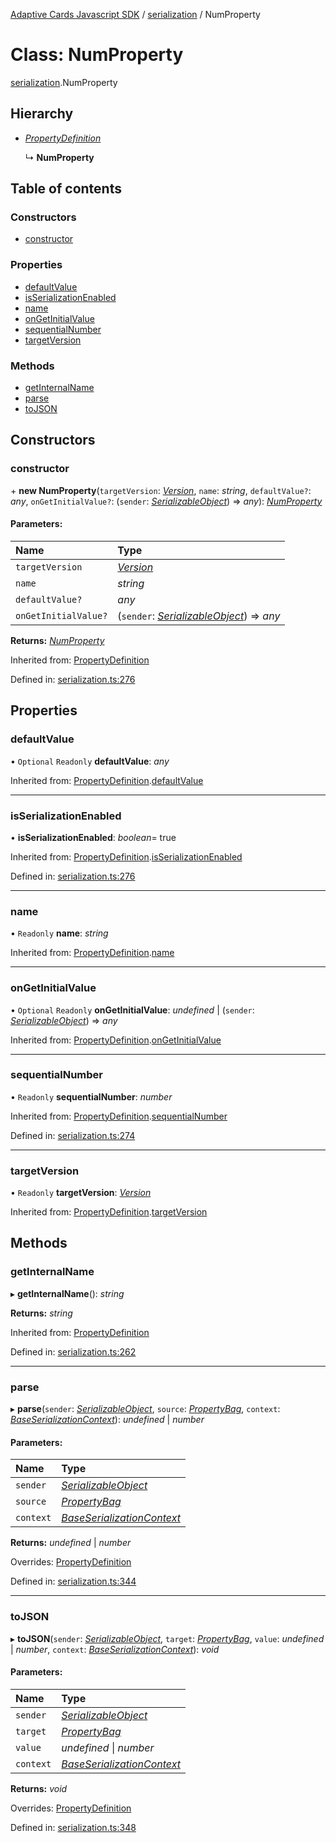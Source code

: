 [Adaptive Cards Javascript SDK](../README.md) / [serialization](../modules/serialization.md) / NumProperty

# Class: NumProperty

[serialization](../modules/serialization.md).NumProperty

## Hierarchy

- [_PropertyDefinition_](serialization.propertydefinition.md)

  ↳ **NumProperty**

## Table of contents

### Constructors

- [constructor](serialization.numproperty.md#constructor)

### Properties

- [defaultValue](serialization.numproperty.md#defaultvalue)
- [isSerializationEnabled](serialization.numproperty.md#isserializationenabled)
- [name](serialization.numproperty.md#name)
- [onGetInitialValue](serialization.numproperty.md#ongetinitialvalue)
- [sequentialNumber](serialization.numproperty.md#sequentialnumber)
- [targetVersion](serialization.numproperty.md#targetversion)

### Methods

- [getInternalName](serialization.numproperty.md#getinternalname)
- [parse](serialization.numproperty.md#parse)
- [toJSON](serialization.numproperty.md#tojson)

## Constructors

### constructor

\+ **new NumProperty**(`targetVersion`: [_Version_](serialization.version.md), `name`: _string_, `defaultValue?`: _any_, `onGetInitialValue?`: (`sender`: [_SerializableObject_](serialization.serializableobject.md)) => _any_): [_NumProperty_](serialization.numproperty.md)

#### Parameters:

| Name                 | Type                                                                             |
| :------------------- | :------------------------------------------------------------------------------- |
| `targetVersion`      | [_Version_](serialization.version.md)                                            |
| `name`               | _string_                                                                         |
| `defaultValue?`      | _any_                                                                            |
| `onGetInitialValue?` | (`sender`: [_SerializableObject_](serialization.serializableobject.md)) => _any_ |

**Returns:** [_NumProperty_](serialization.numproperty.md)

Inherited from: [PropertyDefinition](serialization.propertydefinition.md)

Defined in: [serialization.ts:276](https://github.com/microsoft/AdaptiveCards/blob/0938a1f10/source/nodejs/adaptivecards/src/serialization.ts#L276)

## Properties

### defaultValue

• `Optional` `Readonly` **defaultValue**: _any_

Inherited from: [PropertyDefinition](serialization.propertydefinition.md).[defaultValue](serialization.propertydefinition.md#defaultvalue)

---

### isSerializationEnabled

• **isSerializationEnabled**: _boolean_= true

Inherited from: [PropertyDefinition](serialization.propertydefinition.md).[isSerializationEnabled](serialization.propertydefinition.md#isserializationenabled)

Defined in: [serialization.ts:276](https://github.com/microsoft/AdaptiveCards/blob/0938a1f10/source/nodejs/adaptivecards/src/serialization.ts#L276)

---

### name

• `Readonly` **name**: _string_

Inherited from: [PropertyDefinition](serialization.propertydefinition.md).[name](serialization.propertydefinition.md#name)

---

### onGetInitialValue

• `Optional` `Readonly` **onGetInitialValue**: _undefined_ \| (`sender`: [_SerializableObject_](serialization.serializableobject.md)) => _any_

Inherited from: [PropertyDefinition](serialization.propertydefinition.md).[onGetInitialValue](serialization.propertydefinition.md#ongetinitialvalue)

---

### sequentialNumber

• `Readonly` **sequentialNumber**: _number_

Inherited from: [PropertyDefinition](serialization.propertydefinition.md).[sequentialNumber](serialization.propertydefinition.md#sequentialnumber)

Defined in: [serialization.ts:274](https://github.com/microsoft/AdaptiveCards/blob/0938a1f10/source/nodejs/adaptivecards/src/serialization.ts#L274)

---

### targetVersion

• `Readonly` **targetVersion**: [_Version_](serialization.version.md)

Inherited from: [PropertyDefinition](serialization.propertydefinition.md).[targetVersion](serialization.propertydefinition.md#targetversion)

## Methods

### getInternalName

▸ **getInternalName**(): _string_

**Returns:** _string_

Inherited from: [PropertyDefinition](serialization.propertydefinition.md)

Defined in: [serialization.ts:262](https://github.com/microsoft/AdaptiveCards/blob/0938a1f10/source/nodejs/adaptivecards/src/serialization.ts#L262)

---

### parse

▸ **parse**(`sender`: [_SerializableObject_](serialization.serializableobject.md), `source`: [_PropertyBag_](../modules/serialization.md#propertybag), `context`: [_BaseSerializationContext_](serialization.baseserializationcontext.md)): _undefined_ \| _number_

#### Parameters:

| Name      | Type                                                                    |
| :-------- | :---------------------------------------------------------------------- |
| `sender`  | [_SerializableObject_](serialization.serializableobject.md)             |
| `source`  | [_PropertyBag_](../modules/serialization.md#propertybag)                |
| `context` | [_BaseSerializationContext_](serialization.baseserializationcontext.md) |

**Returns:** _undefined_ \| _number_

Overrides: [PropertyDefinition](serialization.propertydefinition.md)

Defined in: [serialization.ts:344](https://github.com/microsoft/AdaptiveCards/blob/0938a1f10/source/nodejs/adaptivecards/src/serialization.ts#L344)

---

### toJSON

▸ **toJSON**(`sender`: [_SerializableObject_](serialization.serializableobject.md), `target`: [_PropertyBag_](../modules/serialization.md#propertybag), `value`: _undefined_ \| _number_, `context`: [_BaseSerializationContext_](serialization.baseserializationcontext.md)): _void_

#### Parameters:

| Name      | Type                                                                    |
| :-------- | :---------------------------------------------------------------------- |
| `sender`  | [_SerializableObject_](serialization.serializableobject.md)             |
| `target`  | [_PropertyBag_](../modules/serialization.md#propertybag)                |
| `value`   | _undefined_ \| _number_                                                 |
| `context` | [_BaseSerializationContext_](serialization.baseserializationcontext.md) |

**Returns:** _void_

Overrides: [PropertyDefinition](serialization.propertydefinition.md)

Defined in: [serialization.ts:348](https://github.com/microsoft/AdaptiveCards/blob/0938a1f10/source/nodejs/adaptivecards/src/serialization.ts#L348)
